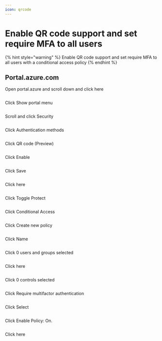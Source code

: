 ```yaml
---
icon: qrcode
---
```


# Enable QR code support and set require MFA to all users

{% hint style="warning" %}
Enable QR code support and set require MFA to all users with a conditional access policy
{% endhint %}

## Portal.azure.com

Open portal.azure and scroll down and click here

<figure><img src="../../.gitbook/assets/image (41).png" alt=""><figcaption></figcaption></figure>

Click Show portal menu

<figure><img src="../../.gitbook/assets/image (42).png" alt=""><figcaption></figcaption></figure>

Scroll and click Security

<figure><img src="../../.gitbook/assets/image (43).png" alt=""><figcaption></figcaption></figure>

Click Authentication methods

<figure><img src="../../.gitbook/assets/image (44).png" alt=""><figcaption></figcaption></figure>

Click QR code (Preview)

<figure><img src="../../.gitbook/assets/image (45).png" alt=""><figcaption></figcaption></figure>

Click Enable



<figure><img src="../../.gitbook/assets/image (46).png" alt=""><figcaption></figcaption></figure>

Click Save

<figure><img src="../../.gitbook/assets/image (47).png" alt=""><figcaption></figcaption></figure>

Click here

<figure><img src="../../.gitbook/assets/image (48).png" alt=""><figcaption></figcaption></figure>

Click Toggle Protect



<figure><img src="../../.gitbook/assets/image (49).png" alt=""><figcaption></figcaption></figure>

Click Conditional Access

<figure><img src="../../.gitbook/assets/image (50).png" alt=""><figcaption></figcaption></figure>

Click Create new policy

<figure><img src="../../.gitbook/assets/image (51).png" alt=""><figcaption></figcaption></figure>

Click Name

<figure><img src="../../.gitbook/assets/image (52).png" alt=""><figcaption></figcaption></figure>

Click 0 users and groups selected

<figure><img src="../../.gitbook/assets/image (53).png" alt=""><figcaption></figcaption></figure>

Click here

<figure><img src="../../.gitbook/assets/image (54).png" alt=""><figcaption></figcaption></figure>

Click 0 controls selected

<figure><img src="../../.gitbook/assets/image (55).png" alt=""><figcaption></figcaption></figure>

Click Require multifactor authentication

<figure><img src="../../.gitbook/assets/image (56).png" alt=""><figcaption></figcaption></figure>

Click Select

<figure><img src="../../.gitbook/assets/image (57).png" alt=""><figcaption></figcaption></figure>

Click Enable Policy: On.

<figure><img src="../../.gitbook/assets/image (58).png" alt=""><figcaption></figcaption></figure>

Click here

<figure><img src="../../.gitbook/assets/image (59).png" alt=""><figcaption></figcaption></figure>

